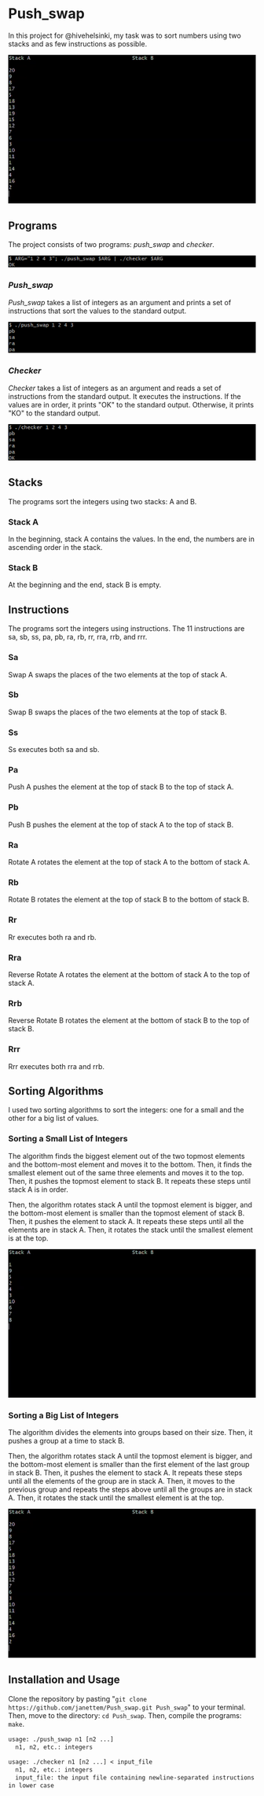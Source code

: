 # Push_swap
In this project for @hivehelsinki, my task was to sort numbers using two stacks and as few instructions as possible.

![Push_swap](sort-many-nbrs.gif)

## Programs
The project consists of two programs: *push_swap* and *checker*.

![Programs](programs.png)

### *Push_swap*
*Push_swap* takes a list of integers as an argument and prints a set of instructions that sort the values to the standard output.

![Push_swap](push_swap.png)

### *Checker*
*Checker* takes a list of integers as an argument and reads a set of instructions from the standard output. It executes the instructions. If the values are in order, it prints "OK" to the standard output. Otherwise, it prints "KO" to the standard output.

![Checker](checker.png)

## Stacks
The programs sort the integers using two stacks: A and B.

### Stack A
In the beginning, stack A contains the values. In the end, the numbers are in ascending order in the stack.

### Stack B
At the beginning and the end, stack B is empty.

## Instructions
The programs sort the integers using instructions. The 11 instructions are sa, sb, ss, pa, pb, ra, rb, rr, rra, rrb, and rrr.

### Sa
Swap A swaps the places of the two elements at the top of stack A.

### Sb
Swap B swaps the places of the two elements at the top of stack B.

### Ss
Ss executes both sa and sb.

### Pa
Push A pushes the element at the top of stack B to the top of stack A.

### Pb
Push B pushes the element at the top of stack A to the top of stack B.

### Ra
Rotate A rotates the element at the top of stack A to the bottom of stack A.

### Rb
Rotate B rotates the element at the top of stack B to the bottom of stack B.

### Rr
Rr executes both ra and rb.

### Rra
Reverse Rotate A rotates the element at the bottom of stack A to the top of stack A.

### Rrb
Reverse Rotate B rotates the element at the bottom of stack B to the top of stack B.

### Rrr
Rrr executes both rra and rrb.

## Sorting Algorithms
I used two sorting algorithms to sort the integers: one for a small and the other for a big list of values.

### Sorting a Small List of Integers
The algorithm finds the biggest element out of the two topmost elements and the bottom-most element and moves it to the bottom. Then, it finds the smallest element out of the same three elements and moves it to the top. Then, it pushes the topmost element to stack B. It repeats these steps until stack A is in order.

Then, the algorithm rotates stack A until the topmost element is bigger, and the bottom-most element is smaller than the topmost element of stack B. Then, it pushes the element to stack A. It repeats these steps until all the elements are in stack A. Then, it rotates the stack until the smallest element is at the top.

![Sorting a Small List of Integers](sort-few-nbrs.gif)

### Sorting a Big List of Integers
The algorithm divides the elements into groups based on their size. Then, it pushes a group at a time to stack B.

Then, the algorithm rotates stack A until the topmost element is bigger, and the bottom-most element is smaller than the first element of the last group in stack B. Then, it pushes the element to stack A. It repeats these steps until all the elements of the group are in stack A. Then, it moves to the previous group and repeats the steps above until all the groups are in stack A. Then, it rotates the stack until the smallest element is at the top.

![Sorting a Big List of Integers](sort-many-nbrs.gif)

## Installation and Usage
Clone the repository by pasting "`git clone https://github.com/janettem/Push_swap.git Push_swap`" to your terminal. Then, move to the directory: `cd Push_swap`. Then, compile the programs: `make`.

```
usage: ./push_swap n1 [n2 ...]
  n1, n2, etc.: integers
```

```
usage: ./checker n1 [n2 ...] < input_file
  n1, n2, etc.: integers
  input_file: the input file containing newline-separated instructions in lower case
````
